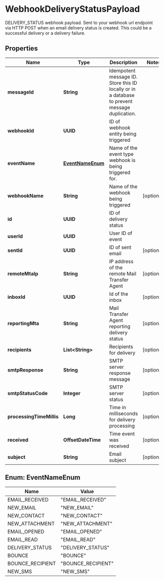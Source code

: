 

# WebhookDeliveryStatusPayload

DELIVERY_STATUS webhook payload. Sent to your webhook url endpoint via HTTP POST when an email delivery status is created. This could be a successful delivery or a delivery failure.

## Properties

| Name | Type | Description | Notes |
|------------ | ------------- | ------------- | -------------|
|**messageId** | **String** | Idempotent message ID. Store this ID locally or in a database to prevent message duplication. |  |
|**webhookId** | **UUID** | ID of webhook entity being triggered |  |
|**eventName** | [**EventNameEnum**](#EventNameEnum) | Name of the event type webhook is being triggered for. |  |
|**webhookName** | **String** | Name of the webhook being triggered |  [optional] |
|**id** | **UUID** | ID of delivery status |  |
|**userId** | **UUID** | User ID of event |  |
|**sentId** | **UUID** | ID of sent email |  [optional] |
|**remoteMtaIp** | **String** | IP address of the remote Mail Transfer Agent |  [optional] |
|**inboxId** | **UUID** | Id of the inbox |  [optional] |
|**reportingMta** | **String** | Mail Transfer Agent reporting delivery status |  [optional] |
|**recipients** | **List&lt;String&gt;** | Recipients for delivery |  [optional] |
|**smtpResponse** | **String** | SMTP server response message |  [optional] |
|**smtpStatusCode** | **Integer** | SMTP server status |  [optional] |
|**processingTimeMillis** | **Long** | Time in milliseconds for delivery processing |  [optional] |
|**received** | **OffsetDateTime** | Time event was received |  [optional] |
|**subject** | **String** | Email subject |  [optional] |



## Enum: EventNameEnum

| Name | Value |
|---- | -----|
| EMAIL_RECEIVED | &quot;EMAIL_RECEIVED&quot; |
| NEW_EMAIL | &quot;NEW_EMAIL&quot; |
| NEW_CONTACT | &quot;NEW_CONTACT&quot; |
| NEW_ATTACHMENT | &quot;NEW_ATTACHMENT&quot; |
| EMAIL_OPENED | &quot;EMAIL_OPENED&quot; |
| EMAIL_READ | &quot;EMAIL_READ&quot; |
| DELIVERY_STATUS | &quot;DELIVERY_STATUS&quot; |
| BOUNCE | &quot;BOUNCE&quot; |
| BOUNCE_RECIPIENT | &quot;BOUNCE_RECIPIENT&quot; |
| NEW_SMS | &quot;NEW_SMS&quot; |



